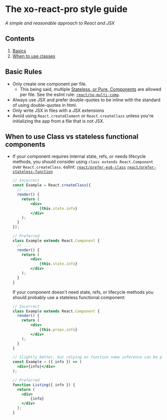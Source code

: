 
# The xo-react-pro style guide

*A simple and reasonable approach to React and JSX*

## Contents

  1. [Basics](#basics)
  1. [When to use classes](#when-to-use-class-vs-stateless-functional-components)

## Basic Rules

  - Only create one component per file.
    - This being said, multiple [Stateless, or Pure, Components](https://facebook.github.io/react/docs/reusable-components.html#stateless-functions) are allowed per file. See the eslint rule: [`react/no-multi-comp`](https://github.com/yannickcr/eslint-plugin-react/blob/master/docs/rules/no-multi-comp.md#ignorestateless).
  - Always use JSX and prefer double-quotes to be inline with the standard of using double-quotes in html.
  - Only write JSX in files with a JSX extensions
  - Avoid using `React.createElement` or `React.createClass` unless you're initializing the app from a file that is not JSX.

## When to use Class vs stateless functional components

  - If your component requires internal state, refs, or needs lifecycle methods, you should consider using `class extends React.Component` over `React.createClass`. eslint: [`react/prefer-es6-class`](https://github.com/yannickcr/eslint-plugin-react/blob/master/docs/rules/prefer-es6-class.md) [`react/prefer-stateless-function`](https://github.com/yannickcr/eslint-plugin-react/blob/master/docs/rules/prefer-stateless-function.md)

    ```jsx
    // Incorrect
    const Example = React.createClass({
      // ...
      render() {
        return (
            <div>
                {this.state.info}
            </div>
        );
      }
    });

    // Preferred
    class Example extends React.Component {
      // ...
      render() {
        return (
            <div>
                {this.state.info}
            </div>
        );
      }
    }
    ```

    If your component doesn't need state, refs, or lifecycle methods you should probably use a stateless functional component:

    ```jsx
    // Incorrect
    class Example extends React.Component {
      render() {
        return (
            <div>
                {this.props.info}
            </div>
        );
      }
    }

    // Slightly better, but relying on function name inference can be problematic
    const Example = ({ info }) => (
      <div>{info}</div>
    );

    // Preferred
    function Listing({ info }) {
      return (
        <div>
            {info}
        </div>
      );
    }
    ```
